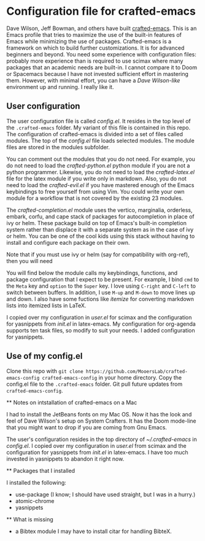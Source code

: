 # Configuration file for crafted-emacs

Dave Wilson, Jeff Bowman, and others have built [crafted-emacs](https://github.com/SystemCrafters/crafted-emacs).
This is an Emacs profile that tries to maximize the use of the built-in features of Emacs while minimizing the use of packages.
Crafted-emacs is a framework on which to build further customizations.
It is for advanced beginners and beyond.
You need some experience with configuration files: probably more experience than is required to use scimax where many packages that an academic needs are built-in.
I cannot compare it to Doom or Spacemacs because I have not invested sufficient effort in mastering them.
However, with minimal effort, you can have a *Dave Wilson-like* environment up and running.
I really like it.

## User configuration

The user configuration file is called *config.el*.
It resides in the top level of the `.crafted-emacs` folder.
My variant of this file is contained in this repo.
The configuration of crafted-emacs is divided into a set of files called modules.
The top of the  *config.el* file loads selected modules.
The module files are stored in the modules subfolder.

You can comment out the modules that you do not need.
For example, you do not need to load the *crafted-python.el* python module if you are not a python programmer.
Likewise, you do not need to load the *crafted-latex.el* file for the latex module if you write only in markdown.
Also, you do not need to load the *crafted-evil.el* if you have mastered enough of the Emacs keybindings to free yourself from using Vim.
You could write your own module for a workflow that is not covered by the existing 23 modules.

The *crafted-completion.el* module uses the vertico, marginalia, orderless, embark, corfu, and cape stack of packages for autocompletion in place of ivy or helm.
These package build on top of Emacs's built-in completion system rather than displace it with a separate system as in the case of ivy or helm.
You can be one of the cool kids using this stack without having to install and configure each package on their own.

Note that if you must use ivy or helm (say for compatibility with org-ref), then you will need 

You will find below the module calls my keybindings, functions, and package configuration that I expect to be present.
For example, I bind `cmd` to the `Meta` key and `option` to the `Super` key.
I love using `C-right` and `C-left` to switch between buffers.
In addition, I use `M-up` and `M-down` to move lines up and down.
I also have some fuctions like *itemize* for converting markdown lists into itemized lists in LaTeX.

I copied over my configuration in *user.el* for scimax and the configuration for yasnippets from *init.el* in latex-emacs.
My configuration for org-agenda supports ten task files, so modify to suit your needs.
I added configuration for yasnippets.

## Use of my config.el

Clone this repo with `git clone https://github.com/MooersLab/crafted-emacs-config crafted-emacs-config` in your home directory.
Copy the config.el file to the `.crafted-emacs` folder.
Git pull future updates from `crafted-emacs-config`.


** Notes on intstallation of crafted-emacs on a Mac

I had to install the JetBeans fonts on my Mac OS.
Now it has the look and feel of Dave Wilson's setup on System Crafters.
It has the Doom mode-line that you might want to drop if you are coming from Gnu Emacs.

The user's configuration resides in the top directory of *~/.crafted-emacs* in *config.el*.
I copied over my configuration in *user.el* from scimax and the configuration for yasnippets from *init.el* in latex-emacs.
I have too much invested in yasnippets to abandon it right now.

** Packages that I installed

I installed the following:

- use-package (I know; I should have used straight, but I was in a hurry.)
- atomic-chrome
- yasnippets

** What is missing

- a Bibtex module
I may have to install citar for handling BibteX.
